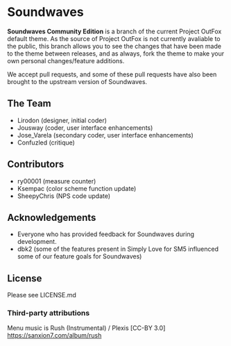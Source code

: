 # Soundwaves

**Soundwaves Community Edition** is a branch of the current Project OutFox default theme. As the source of Project OutFox is not currently avaliable to the public, this branch allows you to see the changes that have been made to the theme between releases, and as always, fork the theme to make your own personal changes/feature additions.

We accept pull requests, and some of these pull requests have also been brought to the upstream version of Soundwaves.

## The Team

* Lirodon (designer, initial coder)
* Jousway (coder, user interface enhancements)
* Jose_Varela (secondary coder, user interface enhancements)
* Confuzled (critique)

## Contributors

* ry00001 (measure counter)
* Ksempac (color scheme function update)
* SheepyChris (NPS code update)

## Acknowledgements 
* Everyone who has provided feedback for Soundwaves during development.
* dbk2 (some of the features present in Simply Love for SM5 influenced some of our feature goals for Soundwaves)

## License
Please see LICENSE.md

### Third-party attributions
Menu music is Rush (Instrumental) / Plexis [CC-BY 3.0] https://sanxion7.com/album/rush
